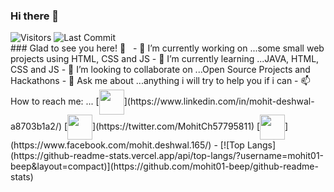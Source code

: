 ### Hi there 👋
<img alt="Visitors" src="https://komarev.com/ghpvc/?username=mohit01-beep&style=flat&labelColor=black&logo=github&label=PROFILE+VIEWS&color=29bf12"/>
<img alt="Last Commit" src="https://img.shields.io/github/last-commit/mohit01-beep/mohit01-beep?logo=markdown&label=LAST+UPDATE&color=29bf12&style=flat">

<br />
### Glad to see you here! 🤩 &nbsp;
- 🔭 I’m currently working on ...some small web projects using HTML, CSS and JS
- 🌱 I’m currently learning ...JAVA, HTML, CSS and JS
- 👯 I’m looking to collaborate on ...Open Source Projects and Hackathons
- 💬 Ask me about ...anything i will try to help you if i can  
- 📫 How to reach me: ...
[<img align="center" height="40" src="https://img.icons8.com/color/144/000000/linkedin.png"/>](https://www.linkedin.com/in/mohit-deshwal-a8703b1a2/)
[<img align="center" height="40" src="https://img.icons8.com/fluent/144/000000/twitter.png"/>](https://twitter.com/MohitCh57795811)
[<img align="center" height="40" src="https://img.icons8.com/fluent/144/000000/facebook-new.png"/>](https://www.facebook.com/mohit.deshwal.165/)
- [![Top Langs](https://github-readme-stats.vercel.app/api/top-langs/?username=mohit01-beep&layout=compact)](https://github.com/mohit01-beep/github-readme-stats)

